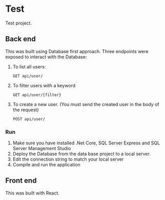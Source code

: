 # Test

Test project. 

## Back end

This was built using Database first approach. Three endpoints were exposed to interact with the Database:

1. To list all users:
    ```
    GET api/user/
    ```

2. To filter users with a keyword
    ```
    GET api/user/{filter}
    ```

3. To create a new user. (You must send the created user in the body of the request)
    ```
    POST api/user/
    ```

### Run 

1. Make sure you have installed .Net Core, SQL Server Express and SQL Server Management Studio
2. Deploy the Database from the data base project to a local server.
3. Edit the connection string to match your local server
3. Compile and run the application

## Front end

This was built with React. 